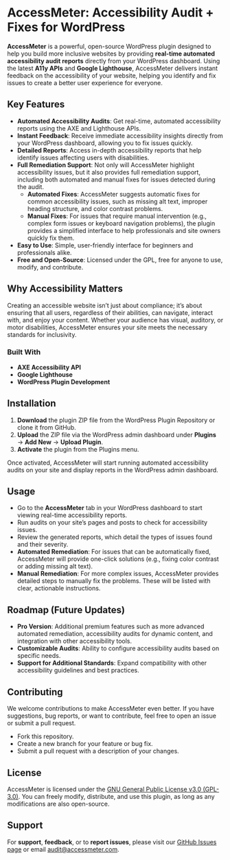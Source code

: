 # AccessMeter: Accessibility Audit + Fixes for WordPress

**AccessMeter** is a powerful, open-source WordPress plugin designed to help you build more inclusive websites by providing **real-time automated accessibility audit reports** directly from your WordPress dashboard. Using the latest **A11y APIs** and **Google Lighthouse**, AccessMeter delivers instant feedback on the accessibility of your website, helping you identify and fix issues to create a better user experience for everyone.

## Key Features

- **Automated Accessibility Audits**: Get real-time, automated accessibility reports using the AXE and Lighthouse APIs.
- **Instant Feedback**: Receive immediate accessibility insights directly from your WordPress dashboard, allowing you to fix issues quickly.
- **Detailed Reports**: Access in-depth accessibility reports that help identify issues affecting users with disabilities.
- **Full Remediation Support**: Not only will AccessMeter highlight accessibility issues, but it also provides full remediation support, including both automated and manual fixes for issues detected during the audit.
  - **Automated Fixes**: AccessMeter suggests automatic fixes for common accessibility issues, such as missing alt text, improper heading structure, and color contrast problems.
  - **Manual Fixes**: For issues that require manual intervention (e.g., complex form issues or keyboard navigation problems), the plugin provides a simplified interface to help professionals and site owners quickly fix them.
- **Easy to Use**: Simple, user-friendly interface for beginners and professionals alike.
- **Free and Open-Source**: Licensed under the GPL, free for anyone to use, modify, and contribute.

## Why Accessibility Matters

Creating an accessible website isn’t just about compliance; it’s about ensuring that all users, regardless of their abilities, can navigate, interact with, and enjoy your content. Whether your audience has visual, auditory, or motor disabilities, AccessMeter ensures your site meets the necessary standards for inclusivity.

### Built With

- **AXE Accessibility API**
- **Google Lighthouse**
- **WordPress Plugin Development**

## Installation

1. **Download** the plugin ZIP file from the WordPress Plugin Repository or clone it from GitHub.
2. **Upload** the ZIP file via the WordPress admin dashboard under **Plugins** → **Add New** → **Upload Plugin**.
3. **Activate** the plugin from the Plugins menu.

Once activated, AccessMeter will start running automated accessibility audits on your site and display reports in the WordPress admin dashboard.

## Usage

- Go to the **AccessMeter** tab in your WordPress dashboard to start viewing real-time accessibility reports.
- Run audits on your site’s pages and posts to check for accessibility issues.
- Review the generated reports, which detail the types of issues found and their severity.
- **Automated Remediation**: For issues that can be automatically fixed, AccessMeter will provide one-click solutions (e.g., fixing color contrast or adding missing alt text).
- **Manual Remediation**: For more complex issues, AccessMeter provides detailed steps to manually fix the problems. These will be listed with clear, actionable instructions.

## Roadmap (Future Updates)

- **Pro Version**: Additional premium features such as more advanced automated remediation, accessibility audits for dynamic content, and integration with other accessibility tools.
- **Customizable Audits**: Ability to configure accessibility audits based on specific needs.
- **Support for Additional Standards**: Expand compatibility with other accessibility guidelines and best practices.

## Contributing

We welcome contributions to make AccessMeter even better. If you have suggestions, bug reports, or want to contribute, feel free to open an issue or submit a pull request.

- Fork this repository.
- Create a new branch for your feature or bug fix.
- Submit a pull request with a description of your changes.

## License

AccessMeter is licensed under the [GNU General Public License v3.0 (GPL-3.0)](https://www.gnu.org/licenses/gpl-3.0.html). You can freely modify, distribute, and use this plugin, as long as any modifications are also open-source.

## Support

For **support**, **feedback**, or to **report issues**, please visit our [GitHub Issues page](https://github.com/Sammy10000/accessmeter/issues) or email audit@accessmeter.com.
